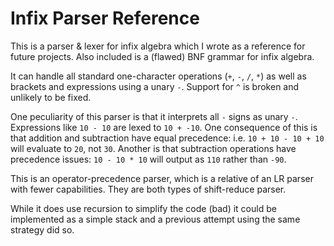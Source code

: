 # Infix Parser Reference

This is a parser & lexer for infix algebra which I wrote as a reference for future projects. Also included is a (flawed) BNF grammar for infix algebra.

It can handle all standard one-character operations (`+`, `-`, `/`, `*`) as well as brackets and expressions using a unary `-`. Support for `^` is broken and unlikely to be fixed.

One peculiarity of this parser is that it interprets all `-` signs as unary `-`. Expressions like `10 - 10` are lexed to `10 + -10`. One consequence of this is that addition and subtraction have equal precedence: i.e. `10 + 10 - 10 + 10` will evaluate to `20`, not `30`. Another is that subtraction operations have precedence issues: `10 - 10 * 10` will output as `110` rather than `-90`.

This is an operator-precedence parser, which is a relative of an LR parser with fewer capabilities. They are both types of shift-reduce parser.

While it does use recursion to simplify the code (bad) it could be implemented as a simple stack and a previous attempt using the same strategy did so.